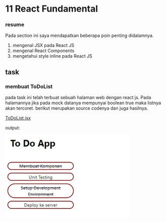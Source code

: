 # 11 React Fundamental

### resume

Pada section ini saya mendapatkan beberapa poin penting didalamnya.

1. mengenal JSX pada React JS
2. mengenal React Components
3. mengetahui style inline pada React JS

## task

### membuat ToDoList

pada task ini telah terbuat sebuah halaman web dengan react js. Pada halamannya jika pada mock datanya mempunyai boolean true maka listnya akan tercoret. berikut merupakan source codenya dan juga hasilnya.

[ToDoList.jsx](./praktikum/my-app/src/pages/components/ToDoList.jsx)

output:

![1.PNG](./screenshot/1.PNG)
